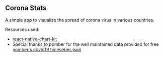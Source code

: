 ## Corona Stats

A simple app to visualize the spread of corona virus in various countries.

Resources used:
- [react-native-chart-kit](https://www.npmjs.com/package/react-native-chart-kit)
- Special thanks to pomber for the well maintained data provided for free [pomber's covid19 timeseries json](https://github.com/pomber/covid19)